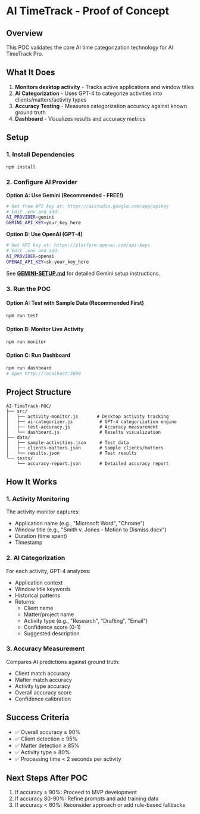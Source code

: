 # AI TimeTrack - Proof of Concept

## Overview
This POC validates the core AI time categorization technology for AI TimeTrack Pro.

## What It Does
1. **Monitors desktop activity** - Tracks active applications and window titles
2. **AI Categorization** - Uses GPT-4 to categorize activities into clients/matters/activity types
3. **Accuracy Testing** - Measures categorization accuracy against known ground truth
4. **Dashboard** - Visualizes results and accuracy metrics

## Setup

### 1. Install Dependencies
```bash
npm install
```

### 2. Configure AI Provider

**Option A: Use Gemini (Recommended - FREE!)**
```bash
# Get free API key at: https://aistudio.google.com/app/apikey
# Edit .env and add:
AI_PROVIDER=gemini
GEMINI_API_KEY=your_key_here
```

**Option B: Use OpenAI (GPT-4)**
```bash
# Get API key at: https://platform.openai.com/api-keys
# Edit .env and add:
AI_PROVIDER=openai
OPENAI_API_KEY=sk-your_key_here
```

See **[GEMINI-SETUP.md](GEMINI-SETUP.md)** for detailed Gemini setup instructions.

### 3. Run the POC

#### Option A: Test with Sample Data (Recommended First)
```bash
npm run test
```

#### Option B: Monitor Live Activity
```bash
npm run monitor
```

#### Option C: Run Dashboard
```bash
npm run dashboard
# Open http://localhost:3000
```

## Project Structure
```
AI-TimeTrack-POC/
├── src/
│   ├── activity-monitor.js       # Desktop activity tracking
│   ├── ai-categorizer.js          # GPT-4 categorization engine
│   ├── test-accuracy.js           # Accuracy measurement
│   └── dashboard.js               # Results visualization
├── data/
│   ├── sample-activities.json     # Test data
│   ├── clients-matters.json       # Sample clients/matters
│   └── results.json               # Test results
└── tests/
    └── accuracy-report.json       # Detailed accuracy report
```

## How It Works

### 1. Activity Monitoring
The activity monitor captures:
- Application name (e.g., "Microsoft Word", "Chrome")
- Window title (e.g., "Smith v. Jones - Motion to Dismiss.docx")
- Duration (time spent)
- Timestamp

### 2. AI Categorization
For each activity, GPT-4 analyzes:
- Application context
- Window title keywords
- Historical patterns
- Returns:
  - Client name
  - Matter/project name
  - Activity type (e.g., "Research", "Drafting", "Email")
  - Confidence score (0-1)
  - Suggested description

### 3. Accuracy Measurement
Compares AI predictions against ground truth:
- Client match accuracy
- Matter match accuracy
- Activity type accuracy
- Overall accuracy score
- Confidence calibration

## Success Criteria
- ✅ Overall accuracy ≥ 90%
- ✅ Client detection ≥ 95%
- ✅ Matter detection ≥ 85%
- ✅ Activity type ≥ 80%
- ✅ Processing time < 2 seconds per activity

## Next Steps After POC
1. If accuracy ≥ 90%: Proceed to MVP development
2. If accuracy 80-90%: Refine prompts and add training data
3. If accuracy < 80%: Reconsider approach or add rule-based fallbacks
